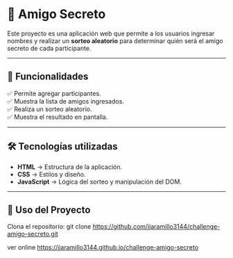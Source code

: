 # 🎁 Amigo Secreto

Este proyecto es una aplicación web que permite a los usuarios ingresar nombres y realizar un **sorteo aleatorio** para determinar quién será el amigo secreto de cada participante. 

---

## 🚀 Funcionalidades
✅ Permite agregar participantes.  
✅ Muestra la lista de amigos ingresados.  
✅ Realiza un sorteo aleatorio.  
✅ Muestra el resultado en pantalla.  



---

## 🛠️ Tecnologías utilizadas
- **HTML** → Estructura de la aplicación.
- **CSS** → Estilos y diseño.
- **JavaScript** → Lógica del sorteo y manipulación del DOM.

---

## 📄 Uso del Proyecto

Clona el repositorio:
git clone https://github.com/jjaramillo3144/challenge-amigo-secreto.git

ver online https://jjaramillo3144.github.io/challenge-amigo-secreto
